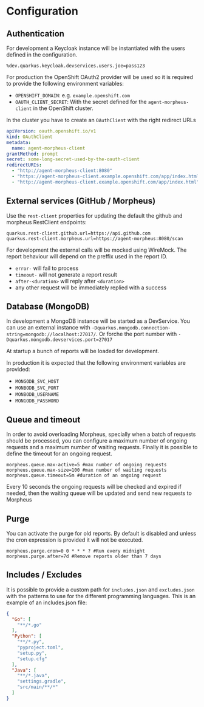 # Configuration

## Authentication

For development a Keycloak instance will be instantiated with the users defined in the configuration.

```properties
%dev.quarkus.keycloak.devservices.users.joe=pass123
```

For production the OpenShift OAuth2 provider will be used so it is required to
provide the following environment variables:

* `OPENSHIFT_DOMAIN`: e.g. `example.openshift.com`
* `OAUTH_CLIENT_SECRET`: With the secret defined for the `agent-morpheus-client` in the OpenShift cluster.

In the cluster you have to create an `OAuthClient` with the right redirect URLs

```yaml
apiVersion: oauth.openshift.io/v1
kind: OAuthClient
metadata:
  name: agent-morpheus-client
grantMethod: prompt
secret: some-long-secret-used-by-the-oauth-client
redirectURIs:
  - "http://agent-morpheus-client:8080"
  - "https://agent-morpheus-client.example.openshift.com/app/index.html"
  - "http://agent-morpheus-client.example.openshift.com/app/index.html"
```

## External services (GitHub / Morpheus)

Use the `rest-client` properties for updating the default the github and morpheus RestClient endpoints:

```properties
quarkus.rest-client.github.url=https://api.github.com
quarkus.rest-client.morpheus.url=https://agent-morpheus:8080/scan
```

For development the external calls will be mocked using WireMock. The report behaviour
will depend on the preffix used in the report ID.

* `error-` will fail to process
* `timeout-` will not generate a report result
* `after-<duration>` will reply after `<duration>`
* any other request will be immediately replied with a success

## Database (MongoDB)

In development a MongoDB instance will be started as a DevService. You can use an external instance with `-Dquarkus.mongodb.connection-string=mongodb://localhost:27017/`. Or forche the port number with `-Dquarkus.mongodb.devservices.port=27017`

At startup a bunch of reports will be loaded for development.

In production it is expected that the following environment variables are provided:

* `MONGODB_SVC_HOST`
* `MONBODB_SVC_PORT`
* `MONBODB_USERNAME`
* `MONGODB_PASSWORD`

## Queue and timeout

In order to avoid overloading Morpheus, specially when a batch of requests should be processed,
you can configure a maximum number of ongoing requests and a maximum number of waiting
requests. Finally it is possible to define the timeout for an ongoing request.

```properties
morpheus.queue.max-active=5 #max number of ongoing requests
morpheus.queue.max-size=100 #max number of waiting requests
morpheus.queue.timeout=5m #duration of an ongoing request
```

Every 10 seconds the ongoing requests will be checked and expired if needed, then
the waiting queue will be updated and send new requests to Morpheus

## Purge

You can activate the purge for old reports. By default is disabled and unless the
cron expression is provided it will not be executed.

```properties
morpheus.purge.cron=0 0 * * * ? #Run every midnight
morpheus.purge.after=7d #Remove reports older than 7 days
```

## Includes / Excludes

It is possible to provide a custom path for `includes.json` and `excludes.json` with the patterns
to use for the different programming languages. This is an example of an includes.json file:

```json
{
  "Go": [
    "**/*.go"
  ],
  "Python": [
    "**/*.py",
    "pyproject.toml",
    "setup.py",
    "setup.cfg"
  ],
  "Java": [
    "**/*.java",
    "settings.gradle",
    "src/main/**/*"
  ]
}
```